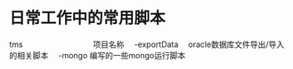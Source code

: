 日常工作中的常用脚本
=============
  tms　　　　　　　　　项目名称
  　-exportData   　oracle数据库文件导出/导入的相关脚本
  　-mongo          编写的一些mongo运行脚本
